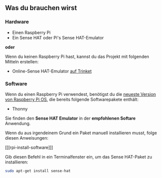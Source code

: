 ## Was du brauchen wirst

### Hardware

* Einen Raspberry Pi
* Ein Sense HAT oder Pi's Sense HAT-Emulator

**oder**

Wenn du keinen Raspberry Pi hast, kannst du das Projekt mit folgenden Mitteln erstellen:

* Online-Sense HAT-Emulator [auf Trinket](https://trinket.io/python/312a2b66ba)

### Software
Wenn du einen Raspberry Pi verwendest, benötigst du die [neueste Version von Raspberry Pi OS](https://www.raspberrypi.org/downloads/), die bereits folgende Softwarepakete enthält:

- Thonny

Sie finden den **Sense HAT Emulator** in der **empfohlenen Softare** Anwendung.

Wenn du aus irgendeinem Grund ein Paket manuell installieren musst, folge diesen Anweisungen:

[[[rpi-install-software]]]

Gib diesen Befehl in ein Terminalfenster ein, um das Sense HAT-Paket zu installieren:

```bash
sudo apt-get install sense-hat
```
